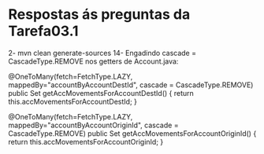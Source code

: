# Respostas ás preguntas da Tarefa03.1
2- mvn clean generate-sources
14- Engadindo cascade = CascadeType.REMOVE nos getters de Account.java: 

@OneToMany(fetch=FetchType.LAZY, mappedBy="accountByAccountDestId", cascade = CascadeType.REMOVE)
    public Set<AccMovement> getAccMovementsForAccountDestId() {
        return this.accMovementsForAccountDestId;
    }   
   

@OneToMany(fetch=FetchType.LAZY, mappedBy="accountByAccountOriginId", cascade =  CascadeType.REMOVE)
    public Set<AccMovement> getAccMovementsForAccountOriginId() {
        return this.accMovementsForAccountOriginId;
    }
    
